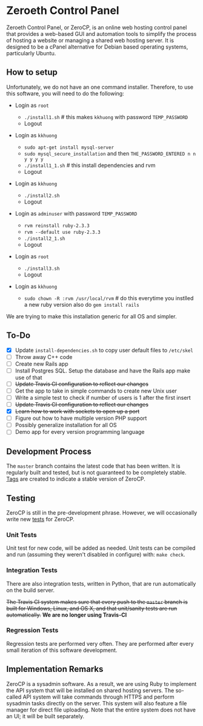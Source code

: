 Zeroeth Control Panel
=====================
Zeroeth Control Panel, or ZeroCP, is an online web hosting control panel that provides a web-based GUI and automation tools to simplify the process of hosting a website or managing a shared web hosting server. It is designed to be a cPanel alternative for Debian based operating systems, particularly Ubuntu.


How to setup
------------
Unfortunately, we do not have an one command installer. Therefore, to use this software, you will need to do the following:

- Login as `root`
  - `./install1.sh`  # this makes `kkhuong` with password `TEMP_PASSWORD`
  - Logout

- Login as `kkhuong`
  - `sudo apt-get install mysql-server`
  - `sudo mysql_secure_installation` and then `THE_PASSWORD_ENTERED n n y y y y`
  - `./install1_1.sh`  # this install dependencies and rvm
  - Logout

- Login as `kkhuong`
  - `./install2.sh`
  - Logout

- Login as `adminuser` with password `TEMP_PASSWORD`
  - `rvm reinstall ruby-2.3.3`
  - `rvm --default use ruby-2.3.3`
  - `./install2_1.sh`
  - Logout

- Login as `root`
  - `./install3.sh`
  - Logout

- Login as `kkhuong`
  - `sudo chown -R :rvm /usr/local/rvm`  # do this everytime you instlled a new ruby version also do `gem install rails`

We are trying to make this installation generic for all OS and simpler.

To-Do
-----
- [X] Update `install-dependencies.sh` to copy user default files to `/etc/skel`
- [ ] Throw away C++ code
- [ ] Create new Rails app
- [ ] Install Postgres SQL. Setup the database and have the Rails app make use of that
- [ ] ~~Update Travis CI configuration to reflect our changes~~
- [ ] Get the app to take in simple commands to create new Unix user
- [ ] Write a simple test to check if number of users is 1 after the first insert
- [ ] ~~Update Travis CI configuration to reflect our changes~~
- [X] ~~Learn how to work with sockets to open up a port~~
- [ ] Figure out how to have multiple version PHP support
- [ ] Possibly generalize installation for all OS
- [ ] Demo app for every version programming language

Development Process
-------------------
The `master` branch contains the latest code that has been written. It is regularly built and tested, but is not guaranteed to be completely stable. [Tags](https://github.com/kkhuong/ZeroCP/tags) are created to indicate a stable version of ZeroCP.


Testing
-------
ZeroCP is still in the pre-development phrase. However, we will occasionally write new [tests](test/) for ZeroCP.

### Unit Tests
Unit test for new code, will be added as needed. Unit tests can be compiled and run
(assuming they weren't disabled in configure) with: `make check`.

### Integration Tests
There are also integration tests, written
in Python, that are run automatically on the build server.

~~The Travis CI system makes sure that every push to the `master` branch is built for Windows, Linux, and OS X, and that unit/sanity tests are run automatically.~~ **We are no longer using Travis-CI**

### Regression Tests
Regression tests are performed very often. They are performed after every small iteration of this software development.

Implementation Remarks
----------------------
ZeroCP is a sysadmin software. As a result, we are using Ruby to implement the API system that will be installed on shared hosting servers. The so-called API system will take commands through HTTPS and perform sysadmin tasks directly on the server. This system will also feature a file manager for direct file uploading. Note that the entire system does not have an UI; it will be built separately.
